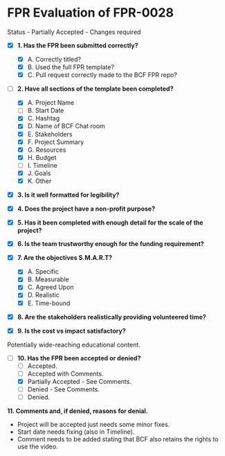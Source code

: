 
# FPR Evaluation of FPR-0028

Status - Partially Accepted - Changes required

- [x] **1. Has the FPR been submitted correctly?**
   - [x] A. Correctly titled?
   - [x] B. Used the full FPR template?
   - [x] C. Pull request correctly made to the BCF FPR repo?

- [ ] **2. Have all sections of the template been completed?**
   - [x] A. Project Name
   - [ ] B. Start Date
   - [x] C. Hashtag
   - [x] D. Name of BCF Chat room
   - [x] E. Stakeholders
   - [x] F. Project Summary
   - [x] G. Resources
   - [x] H. Budget
   - [ ] I. Timeline
   - [x] J. Goals
   - [x] K. Other

- [x] **3. Is it well formatted for legibility?**

- [x] **4. Does the project have a non-profit purpose?**

- [x] **5. Has it been completed with enough detail for the scale of the project?**

- [x] **6. Is the team trustworthy enough for the funding requirement?**

- [x] **7. Are the objectives S.M.A.R.T?**
   - [x] A. Specific
   - [x] B. Measurable
   - [x] C. Agreed Upon
   - [x] D. Realistic
   - [x] E. Time-bound

- [x] **8. Are the stakeholders realistically providing volunteered time?**

- [x] **9. Is the cost vs impact satisfactory?**

Potentially wide-reaching educational content.

- [ ] **10. Has the FPR been accepted or denied?**
   - [ ] Accepted.
   - [ ] Accepted with Comments.
   - [x] Partially Accepted - See Comments.
   - [ ] Denied - See Comments.
   - [ ] Denied.

**11. Comments and, if denied, reasons for denial.**
- Project will be accepted just needs some minor fixes.
- Start date needs fixing (also in Timeline).
- Comment needs to be added stating that BCF also retains the rights to use the video.

